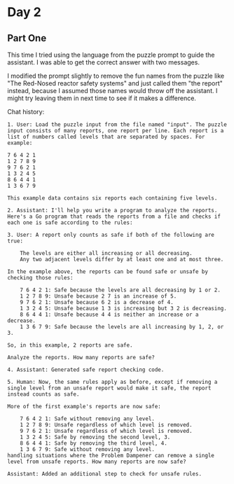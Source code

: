 # Day 2

## Part One

This time I tried using the language from the puzzle prompt to guide the assistant. I was able to get the correct answer with two messages.

I modified the prompt slightly to remove the fun names from the puzzle like "The Red-Nosed reactor safety systems" and just called them "the report" instead, because I assumed those names would throw off the assistant. I might try leaving them in next time to see if it makes a difference.

Chat history:

```
1. User: Load the puzzle input from the file named "input". The puzzle input consists of many reports, one report per line. Each report is a list of numbers called levels that are separated by spaces. For example:

7 6 4 2 1
1 2 7 8 9
9 7 6 2 1
1 3 2 4 5
8 6 4 4 1
1 3 6 7 9

This example data contains six reports each containing five levels.

2. Assistant: I'll help you write a program to analyze the reports. Here's a Go program that reads the reports from a file and checks if each one is safe according to the rules:

3. User: A report only counts as safe if both of the following are true:

    The levels are either all increasing or all decreasing.
    Any two adjacent levels differ by at least one and at most three.

In the example above, the reports can be found safe or unsafe by checking those rules:

    7 6 4 2 1: Safe because the levels are all decreasing by 1 or 2.
    1 2 7 8 9: Unsafe because 2 7 is an increase of 5.
    9 7 6 2 1: Unsafe because 6 2 is a decrease of 4.
    1 3 2 4 5: Unsafe because 1 3 is increasing but 3 2 is decreasing.
    8 6 4 4 1: Unsafe because 4 4 is neither an increase or a decrease.
    1 3 6 7 9: Safe because the levels are all increasing by 1, 2, or 3.

So, in this example, 2 reports are safe.

Analyze the reports. How many reports are safe?

4. Assistant: Generated safe report checking code.

5. Human: Now, the same rules apply as before, except if removing a single level from an unsafe report would make it safe, the report instead counts as safe.

More of the first example's reports are now safe:

    7 6 4 2 1: Safe without removing any level.
    1 2 7 8 9: Unsafe regardless of which level is removed.
    9 7 6 2 1: Unsafe regardless of which level is removed.
    1 3 2 4 5: Safe by removing the second level, 3.
    8 6 4 4 1: Safe by removing the third level, 4.
    1 3 6 7 9: Safe without removing any level.
handling situations where the Problem Dampener can remove a single level from unsafe reports. How many reports are now safe?

Assistant: Added an additional step to check for unsafe rules.

```
    